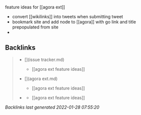 feature ideas for [[agora ext]]
- convert [[wikilinks]] into tweets when submitting tweet
- bookmark site and add node to [[agora]] with go link and title prepopulated from site
- 



## Backlinks

> - [](issue tracker.md)
>   - [[agora ext feature ideas]]
>    
> - [](agora ext.md)
>   - [[agora ext feature ideas]]
>    
> - [](2021-05-14.md)
>   - [[agora ext feature ideas]]

_Backlinks last generated 2022-01-28 07:55:20_
